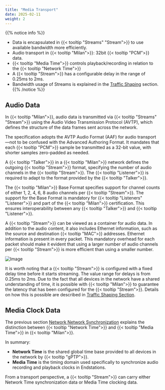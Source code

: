 ```yaml
---
title: "Media Transport"
date: 2025-02-11
weight: 2
---
```


{{% notice info %}}
- Data is encapsulated in {{< tooltip "Streams" "Stream">}} to use available bandwidth more efficiently.
- Audio transport in {{< tooltip "Milan">}}: 32bit {{< tooltip "PCM">}} data.
- {{< tooltip "Media Time">}} controls playback/recording in relation to the {{< tooltip "Network Time">}}
- A {{< tooltip "Stream">}} has a configurable delay in the range of 0.25ms to 2ms.
- Bandwidth usage of Streams is explained in the [Traffic Shaping](../03_traffic-shaping/stream-reservation/_index.md#how-much-traffic-is-reserved-for-my-audio-stream) section.
{{% /notice %}}

## Audio Data

In {{< tooltip "Milan">}}, audio data is transmitted via {{< tooltip "Streams" "Stream">}} using the Audio Video Transmission Protocol (AVTP), which defines the structure of the data frames sent across the network.

The specification adopts the AVTP Audio Format (AAF) for audio transport—not to be confused with the Advanced Authoring Format. It mandates that each {{< tooltip "PCM">}} sample be transmitted as a 32-bit value, with shorter samples zero-padded as needed.

A {{< tooltip "Talker">}} in a {{< tooltip "Milan">}} network defines the outgoing {{< tooltip "Stream">}} format, specifying the number of audio channels in the {{< tooltip "Stream">}}. The {{< tooltip "Listener">}} is required to adapt to the format provided by the {{< tooltip "Talker">}}.

The {{< tooltip "Milan">}} Base Format specifies support for channel counts of either 1, 2, 4, 6, 8 audio channels per {{< tooltip "Stream">}}. The support for the Base Format is mandatory for {{< tooltip "Listeners" "Listener">}} and part of the {{< tooltip "Milan">}} certification. This ensures interoperability between any {{< tooltip "Talker">}} and {{< tooltip "Listener">}}.

<div class="text-image-container">
  <div class="text">
    <p>A {{< tooltip "Stream">}} can be viewed as a container for audio data. In addition to the audio content, it also includes Ethernet information, such as the source and destination {{< tooltip "MAC">}} addresses. Ethernet information is present in every packet. This mandatory overhead for each packet should make it evident that using a larger number of audio channels per {{< tooltip "Stream">}} is more efficient than using a smaller number.</p>
  </div>
  <div class="image">
    <img src="/images/stream-format.drawio.svg" alt="Image" style="max-width: 100%; height: auto;">
  </div>
</div>

It is worth noting that a {{< tooltip "Stream">}} is configured with a fixed delay time before it starts streaming. The value range for delays is from 0.25ms to 2ms. Due to the fact that all devices in the network have a shared understanding of time, it is possible with {{< tooltip "Milan">}} to guarantee the latency that has been configured for the {{< tooltip "Stream">}}. Details on how this is possible are described in [Traffic Shaping Section](../03_traffic-shaping/_index.md).

## Media Clock Data

The previous section [Network Network Synchronization](../00_network-timing/_index.md) explains the distinction between {{< tooltip "Network Time">}} and {{< tooltip "Media Time">}} in {{< tooltip "Milan">}}.

In summary:

- **Network Time** is the shared global time base provided to all devices in the network by {{< tooltip "gPTP">}}.
- **Media Time** is the timing domain used specifically to synchronize audio recording and playback clocks in Endstations.

From a transport perspective, a {{< tooltip "Stream">}} can carry either Network Time synchronization data or Media Time clocking data.
